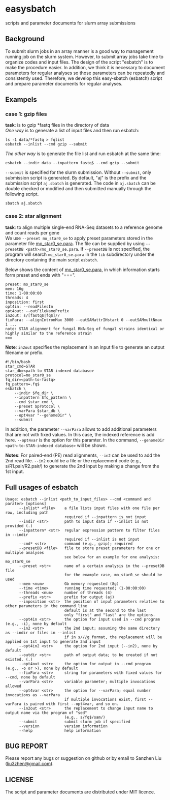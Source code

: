 # easysbatch
scripts and parameter documents for slurm array submissions

## Background
To submit slurm jobs in an array manner is a good way to management running job on the slurm system. However, to submit array jobs take time to organize codes and input files. The design of the script "esbatch" is to make the procedure easier. In addition, we think it is necessary to document parameters for regular analyses so those parameters can be repeatedly and consistently used. Therefore, we develop this easy-sbatch (esbatch) script and prepare parameter documents for regular analyses.  

## Exampels
### case 1: gzip files
**task**: is to gzip \*fastq files in the directory of data  
*One way* is to generate a list of input files and then run esbatch:
```
ls -1 data/*fastq > fqlist
esbatch --inlist --cmd gzip --submit
```
*The other way* is to generate the file list and run esbatch at the same time:
```
esbatch --indir data --inpattern fastq$ --cmd gzip --submit
```
`--submit` is specified for the slurm submission. Without `--submit`, only submission script is generated. By default, "aj" is the prefix and the submission script `aj.sbatch` is generated. The code in `aj.sbatch` can be double checked or modified and then submitted manually through the following script.
```
sbatch aj.sbatch
```
### case 2: star alignment
**task**: to align multiple single-end RNA-Seq datasets to a reference genome and count reads per gene  
We use `--preset mo_star0_se` to apply preset parameters stored in the parameter file [mo_star0_se.para](lib/mo_star0_se.para). The file can be supplied by using `--presetDB <path>/mo_star0_se.para`. If `--presetDB` is not specified, the program will search `mo_star0_se.para` in the `lib` subdirectory  under the directory containing the main script `esbatch`.

Below shows the content of [mo_star0_se.para](lib/mo_star0_se.para), in which information starts form preset and ends with "===".
```
preset: mo_star0_se
mem: 16g
time: 1-00:00:00
threads: 4
inposition: first
opt4in: --readFilesIn 
opt4out: --outFileNamePrefix
in2out: s/[fastq$|fq$]//
fixPara: --alignIntronMax 3000 --outSAMattrIHstart 0 --outSAMmultNmax 1 ...
note: STAR alignment for fungal RNA-Seq of fungal strains identical or highly similar to the reference strain
===
```
**Note**:
`in2out` specifies the replacement in an input file to generate an output filename or prefix.

```
#!/bin/bash
star_cmd=STAR
star_db=<path-to-STAR-indexed database>
protocol=mo_star0_se
fq_dir=<path-to-fastq>
fq_pattern=.fq$
esbatch \
    --indir $fq_dir \
    --inpattern $fq_pattern \
    --cmd $star_cmd \
    --preset $protocol \
    --varPara $star_db \
    --opt4var "--genomeDir" \
    --submit
```
In addition, the parameter `--varPara` allows to add additional parameters that are not with fixed values. In this case, the indexed reference is add here. `--opt4var` is the option for this paramter. In the command, `--genomeDir <path-to-STAR-indexed database>` will be shown.

**Notes**: For paired-end (PE) read alignments, `--in2` can be used to add the 2nd read file. `--in2` could be a file or the replacement code (e.g., s/R1.pair/R2.pair/) to generate the 2nd input by making a change from the 1st input.  

## Full usages of esbatch
```
Usage: esbatch --inlist <path_to_input_files> --cmd <command and parater> [options]
      --inlist* <file>    a file lists input files with one file per row, including path
                          required if --inpattern is not input
      --indir <str>       path to input data if --inlist is not provided (.)
      --inpattern* <str>  regular expression pattern to filter files in --indir
                          required if --inlist is not input
      --cmd* <str>        command (e.g., gzip); required
      --presetDB <file>   file to store preset parameters for one or multiple analyses
                          see below for an example for one analysis: mo_star0_se
      --preset <str>      name of a certain analysis in the --presetDB file
                          for the example case, mo_star0_se should be used
      --mem <num>         Gb memory requested (8g)
      --time <time>       running time requested; (1-00:00:00)
      --threads <num>     number of threads (4)
      --prefix <str>      prefix for output (aj)
      --inposition <str>  the position of input parameters relative to other parameters in the command line
                          default is at the second to the last
                          only "first" and "last" are the options.
      --opt4in <str>      the option for input used in --cmd program (e.g., -i), none by default 
      --in2 <str>         the 2nd input; assuming the same directory as --indir or files in --inlist
                          if in s///g format, the replacement will be applied on 1st input to generate 2nd input
      --opt4in2 <str>     the option for 2nd input (--in2), none by default
      --outdir <str>      path of output data; to be created if not existed. (.) 
      --opt4out <str>     the option for output in --cmd program (e.g., -o or >), none by default
      --fixPara <str>     string for parameters with fixed values for --cmd, none by default
      --varPara <str>     variable parameter; multiple invocations allowed
      --opt4var <str>     the option for --varPara; equal number invocations as --varPara
                          if multiple invocations exist, first --varPara is paired with first --opt4var, and so on.
      --in2out <str>      the replacement to change input name to output name via the program of "sed"
                          (e.g., s/fq$/sam/)
      --submit            submit slurm job if specified
      --version           version information
      --help              help information
```
## BUG REPORT
Please report any bugs or suggestion on github or by email to Sanzhen Liu (liu3zhen@gmail.com).

## LICENSE
The script and parameter documents are distributed under MIT licence.
